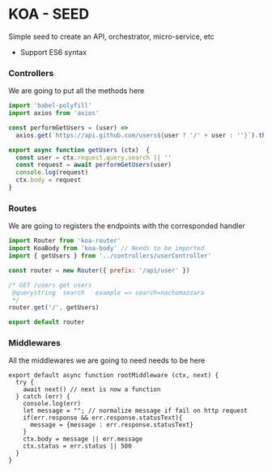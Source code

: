 # KOA - SEED

Simple seed to create an API, orchestrator, micro-service, etc
- Support ES6 syntax

### Controllers
We are going to put all the methods here

```javascript
import 'babel-polyfill'
import axios from 'axios'

const performGetUsers = (user) =>
  axios.get(`https://api.github.com/users${user ? '/' + user : ''}`).then(response => response.data)

export async function getUsers (ctx)  {
  const user = ctx.request.query.search || ''
  const request = await performGetUsers(user)
  console.log(request)
  ctx.body = request
}
```


### Routes

We are going to registers the endpoints with the corresponded handler
```javascript
import Router from 'koa-router'
import KoaBody from 'koa-body' // Needs to be imported
import { getUsers } from '../controllers/userController'

const router = new Router({ prefix: '/api/user' })

/* GET /users get users
 @querystring  search   example => search=nachomazzara
 */
router.get('/', getUsers)

export default router
```

### Middlewares
All the middlewares we are going to need needs to be here
```
export default async function rootMiddleware (ctx, next) {
  try {
    await next() // next is now a function
  } catch (err) {
    console.log(err)
    let message = ""; // normalize message if fail on http request
    if(err.response && err.response.statusText){
      message = {message : err.response.statusText}
    }
    ctx.body = message || err.message
    ctx.status = err.status || 500
  }
}
```

